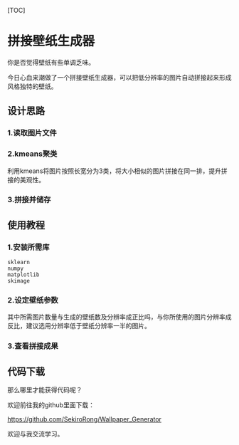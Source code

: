 [TOC]



# 拼接壁纸生成器

你是否觉得壁纸有些单调乏味。

今日心血来潮做了一个拼接壁纸生成器，可以把低分辨率的图片自动拼接起来形成风格独特的壁纸。

## 设计思路

### 1.读取图片文件

### 2.kmeans聚类

利用kmeans将图片按照长宽分为3类，将大小相似的图片拼接在同一排，提升拼接的美观性。

### 3.拼接并储存

## 使用教程

### 1.安装所需库

```
sklearn
numpy
matplotlib
skimage
```

### 2.设定壁纸参数

其中所需图片数量与生成的壁纸数及分辨率成正比吗，与你所使用的图片分辨率成反比，建议选用分辨率低于壁纸分辨率一半的图片。

### 3.查看拼接成果

## 代码下载

那么哪里才能获得代码呢？

欢迎前往我的github里面下载：

https://github.com/SekiroRong/Wallpaper_Generator

欢迎与我交流学习。